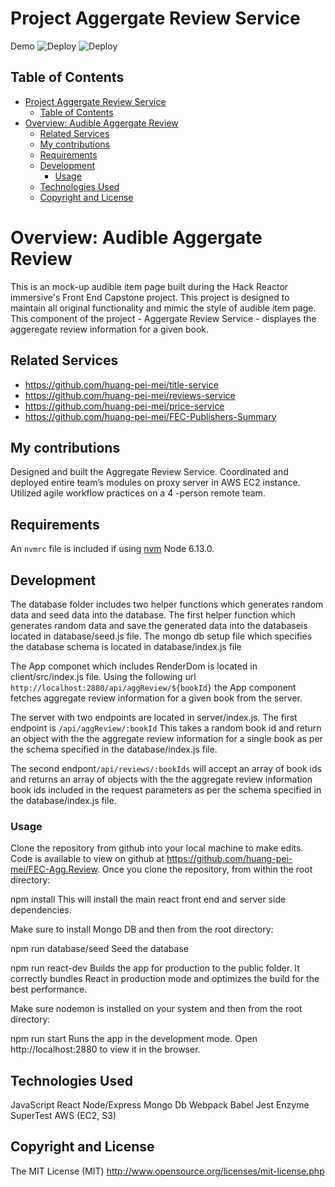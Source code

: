 # Project Aggergate Review Service
Demo
![Deploy](https://github.com/huang-pei-mei/FEC-Agg.Review/blob/master/Aggregate%20Review%201.jpg)
![Deploy](https://github.com/huang-pei-mei/FEC-Agg.Review/blob/master/Screen%20Shot%202021-06-11%20at%2010.43.36%20PM.jpg)
## Table of Contents
- [Project Aggergate Review Service](#project-aggergate-review-service)
  - [Table of Contents](#table-of-contents)
- [Overview: Audible Aggergate Review](#overview-audible-aggergate-review)
  - [Related Services](#related-services)
  - [My contributions](#my-contributions)
  - [Requirements](#requirements)
  - [Development](#development)
    - [Usage](#usage)
  - [Technologies Used](#technologies-used)
  - [Copyright and License](#copyright-and-license)


# Overview: Audible Aggergate Review
This is an mock-up audible item page built during the Hack Reactor immersive's Front End Capstone project. This project is designed to maintain all original functionality and mimic the style of audible item page. This component of the project - Aggergate Review Service - displayes the aggeregate review information for a given book.

## Related Services

 - https://github.com/huang-pei-mei/title-service
 - https://github.com/huang-pei-mei/reviews-service
 - https://github.com/huang-pei-mei/price-service
 - https://github.com/huang-pei-mei/FEC-Publishers-Summary

## My contributions
Designed and built the Aggregate Review Service.
Coordinated and deployed entire team’s modules on proxy server in AWS EC2 instance.
Utilized agile workflow practices on a 4 -person remote team.

## Requirements
An `nvmrc` file is included if using [nvm](https://github.com/creationix/nvm)
Node 6.13.0.

## Development
The database folder includes two helper functions which generates random data and seed data into the database. The first helper function which generates random data and save the generated data into the databaseis located in database/seed.js file. The mongo db setup file which specifies the database schema is located in database/index.js file

The App componet which includes RenderDom is located in client/src/index.js file. Using the following url `http://localhost:2880/api/aggReview/${bookId}` the App component fetches aggregate review information for a given book from the server.

The server with two endpoints are located in server/index.js. The first endpoint is `/api/aggReview/:bookId` This takes a random book id and return an object with the the aggregate review information for a single book as per the schema specified in the database/index.js file.

The second endpont`/api/reviews/:bookIds` will accept an array of book ids and returns an array of objects with the the aggregate review information book ids included in the request parameters as per the schema specified in the database/index.js file.

### Usage
Clone the repository from github into your local machine to make edits.
Code is available to view on github at https://github.com/huang-pei-mei/FEC-Agg.Review.
Once you clone the repository, from within the root directory:

npm install
This will install the main react front end and server side dependencies.


Make sure to install Mongo DB and then from the root directory:

npm run database/seed
Seed the database

npm run react-dev
Builds the app for production to the public folder. It correctly bundles React in production mode and optimizes the build for the best performance.

Make sure nodemon is installed on your system and then from the root directory:

npm run start
Runs the app in the development mode. Open http://localhost:2880 to view it in the browser.

## Technologies Used
  JavaScript
  React
  Node/Express
  Mongo Db
  Webpack
  Babel
  Jest
  Enzyme
  SuperTest
  AWS (EC2, S3)


## Copyright and License
The MIT License (MIT) http://www.opensource.org/licenses/mit-license.php








<!-- ### Installing
Clone the repository from github onto your local machine to make edits. However page will not run locally with data because the service routes are directed to an AWS EC2 instance

Code is available to view on github at https://github.com/huang-pei-mei/FEC-Agg.Review.

Run the following commands from within the root directory to run the services in your local machione once you pulle down the repository(alternatively you can follow the steps below):

```bash
fork 'https://github.com/huang-pei-mei/FEC-Agg.Review'
git clone /path/to/clone.git
cd FEC-Agg.Review
npm install
npm run server
 -->
```



